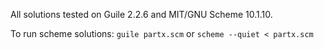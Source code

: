 All solutions tested on Guile 2.2.6 and MIT/GNU Scheme 10.1.10.

To run scheme solutions: `guile partx.scm` or `scheme --quiet < partx.scm`
